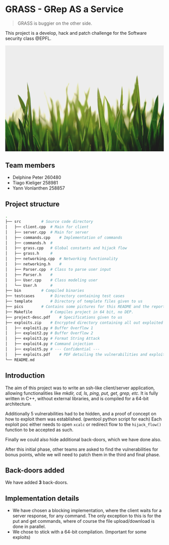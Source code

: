 # GRASS - GRep AS a Service
> GRASS is buggier on the other side. 
>

This project is a develop, hack and patch challenge for the Software security class @EPFL.

![](pics/grass.jpg)

## Team members

- Delphine Peter 260480
- Tiago Kieliger 258981
- Yann Vonlanthen 258857

## Project structure

```bash
.
├── src			# Source code directory
│   ├── client.cpp	# Main for client
│   ├── server.cpp	# Main for server
│   ├── commands.cpp	# Implementation of commands
│   ├── commands.h	#
│   ├── grass.cpp	# Global constants and hijack flow
│   ├── grass.h		#
│   ├── networking.cpp  # Networking functionality
│   ├── networking.h	#
│   ├── Parser.cpp	# Class to parse user input
│   ├── Parser.h	#
│   ├── User.cpp	# Class modeling user
│   └── User.h		#
├── bin			# Compiled binaries
├── testcases		# Directory containing test cases
├── template		# Directory of template files given to us
├── pics		# Contains some pictures for this README and the report
├── Makefile		# Compiles project in 64 bit, no DEP.
├── project-desc.pdf	# Specifications given to us
├── exploits.zip	# Encrypted directory containing all out exploited vulnerabilites
│   ├── exploit1.py	# Buffer Overflow 1
│   ├── exploit2.py	# Buffer Overflow 2
│   ├── exploit3.py	# Format String Attack
│   ├── exploit4.py	# Command injection
│   ├── exploit5.py	# --- Confidential ---
│   ├── exploits.pdf	# PDF detailing the vulnerabilities and exploits.
└── README.md

```

## Introduction

The aim of this project was to write an ssh-like client/server application, allowing functionalities like *mkdir, cd, ls, ping, put, get, grep, etc.*
It is fully written in C++, without external libraries, and is compiled for a 64-bit architecture.

Additionally 5 vulnerabilities had to be hidden, and a proof of concept on how to exploit them was established. (pwntool python script for each) Each exploit poc either needs to open `xcalc` or redirect flow to the `hijack_flow()` function to be accepted as such.

Finally we could also hide additional back-doors, which we have done also.

After this initial phase, other teams are asked to find the vulnerabilities for bonus points, while we will need to patch them in the third and final phase.

## Back-doors added

We have added **3** back-doors. 

## Implementation details

- We have chosen a blocking implementation, where the client waits for a server response, for any command. The only exception to this is for the put and get commands, where of course the file upload/download is done in parallel.
- We chose to stick with a 64-bit compilation. (Important for some exploits)





